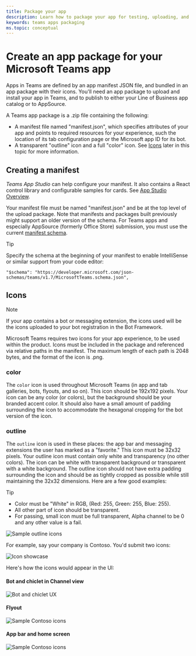 ```yaml
---
title: Package your app
description: Learn how to package your app for testing, uploading, and publishing in Microsoft Teams
keywords: teams apps packaging
ms.topic: conceptual
---
```


# Create an app package for your Microsoft Teams app

Apps in Teams are defined by an app manifest JSON file, and bundled in an app package with their icons. You'll need an app package to upload and install your app in Teams, and to publish to either your Line of Business app catalog or to AppSource.

A Teams app package is a .zip file containing the following:

* A manifest file named "manifest.json", which specifies attributes of your app and points to required resources for your experience, such the location of its tab configuration page or the Microsoft app ID for its bot.
* A transparent "outline" icon and a full "color" icon. See [Icons](#icons) later in this topic for more information.

## Creating a manifest

*Teams App Studio* can help configure your manifest. It also contains a React control library and configurable samples for cards. See [App Studio Overview](~/concepts/build-and-test/app-studio-overview.md).

Your manifest file must be named "manifest.json" and be at the top level of the upload package. Note that manifests and packages built previously might support an older version of the schema. For Teams apps and especially AppSource (formerly Office Store) submission, you must use the current [manifest schema](~/resources/schema/manifest-schema.md).

> [!TIP]
> Specify the schema at the beginning of your manifest to enable IntelliSense or similar support from your code editor:
>
> `"$schema": "https://developer.microsoft.com/json-schemas/teams/v1.7/MicrosoftTeams.schema.json",`

## Icons

> [!Note]
> If your app contains a bot or messaging extension, the icons used will be the icons uploaded to your bot registration in the Bot Framework.

Microsoft Teams requires two icons for your app experience, to be used within the product. Icons must be included in the package and referenced via relative paths in the manifest. The maximum length of each path is 2048 bytes, and the format of the icon is .png.

### color

The `color` icon is used throughout Microsoft Teams (in app and tab galleries, bots, flyouts, and so on). This icon should be 192x192 pixels. Your icon can be any color (or colors), but the background should be your branded accent color. It should also have a small amount of padding surrounding the icon to accommodate the hexagonal cropping for the bot version of the icon.

### outline

The `outline` icon is used in these places: the app bar and messaging extensions the user has marked as a "favorite." This icon must be 32x32 pixels. Your outline icon must contain only white and transparency (no other colors). The icon can be white with transparent background or transparent with a white background. The outline icon should not have extra padding surrounding the icon and should be as tightly cropped as possible while still maintaining the 32x32 dimensions. Here are a few good examples:

> [!TIP]
>  * Color must be "White" in RGB, (Red: 255, Green: 255, Blue: 255).
>  * All other part of icon should be transparent.
>  * For passing, small icon must be full transparent, Alpha channel to be 0 and any other value is a fail.

![Sample outline icons](~/assets/images/icons/sample20x20s.png)

For example, say your company is Contoso. You'd submit two icons:

![Icon showcase](~/assets/images/framework/framework_submit_icon.png)

Here's how the icons would appear in the UI:

#### Bot and chiclet in Channel view

![Bot and chiclet UX](~/assets/images/icons/botandchiclet.png)

#### Flyout

![Sample Contoso icons](~/assets/images/icons/flyout.png)

#### App bar and home screen

![Sample Contoso icons](~/assets/images/icons/appbarhomescreen.png)
